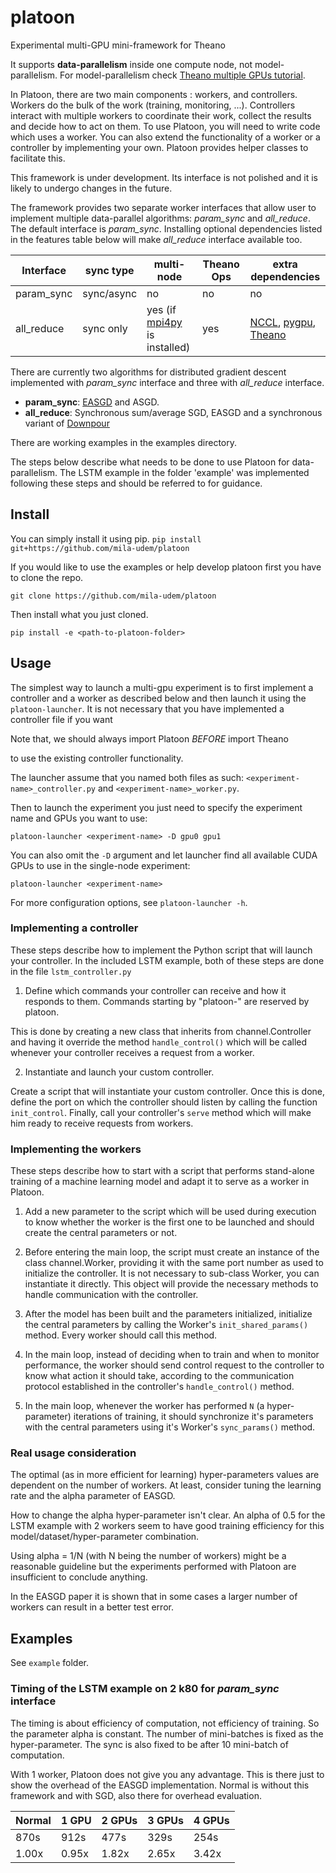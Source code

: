 # platoon
Experimental multi-GPU mini-framework for Theano

It supports **data-parallelism** inside one compute node, not
model-parallelism. For model-parallelism check [Theano multiple GPUs
tutorial](http://deeplearning.net/software/theano/tutorial/using_multi_gpu.html).

In Platoon, there are two main components : workers, and controllers.
Workers do the bulk of the work (training, monitoring, ...). Controllers
interact with multiple workers to coordinate their work, collect the results
and decide how to act on them. To use Platoon, you will need to write code which
uses a worker. You can also extend the functionality of a worker or a controller by
implementing your own. Platoon provides helper classes to
facilitate this.

This framework is under development. Its interface is not polished and it is
likely to undergo changes in the future.

The framework provides two separate worker interfaces that allow user to implement
multiple data-parallel algorithms: *param_sync* and *all_reduce*. The default interface
is *param_sync*. Installing optional dependencies listed in the features table below
will make *all_reduce* interface available too.

Interface | sync type | multi-node                  | Theano Ops | extra dependencies
----------|-----------|-----------------------------|------------|--------------------
param_sync| sync/async|  no                         | no         | no
all_reduce| sync only | yes (if [mpi4py](https://github.com/mpi4py/mpi4py) is installed)| yes        | [NCCL](https://github.com/NVIDIA/nccl), [pygpu](https://github.com/Theano/libgpuarray), [Theano](https://github.com/Theano/Theano)

There are currently two algorithms for distributed gradient descent implemented with
*param_sync* interface and three with *all_reduce* interface.

* **param_sync**: [EASGD](http://arxiv.org/abs/1412.6651) and ASGD.
* **all_reduce**: Synchronous sum/average SGD, EASGD and a synchronous variant of [Downpour](http://research.google.com/archive/large_deep_networks_nips2012.html)

There are working examples in the examples directory.

The steps below describe what needs to be done to use Platoon for
data-parallelism. The LSTM example in the folder 'example' was implemented
following these steps and should be referred to for guidance.


## Install
You can simply install it using pip.
`pip install git+https://github.com/mila-udem/platoon`


If you would like to use the examples or help develop platoon first you have to clone the repo.

`git clone https://github.com/mila-udem/platoon`

Then install what you just cloned.

`pip install -e <path-to-platoon-folder>`


## Usage
The simplest way to launch a multi-gpu experiment is to first implement a controller and a worker as described below and then launch it using the `platoon-launcher`. It is not necessary that you have implemented a controller file if you want

Note that, we should always import Platoon *BEFORE* import Theano

to use the existing controller functionality.

The launcher assume that you named both files as such: `<experiment-name>_controller.py` and `<experiment-name>_worker.py`.

Then to launch the experiment you just need to specify the experiment name and GPUs you want to use:

`platoon-launcher <experiment-name> -D gpu0 gpu1`

You can also omit the `-D` argument and let launcher find all available CUDA GPUs to use
in the single-node experiment:

`platoon-launcher <experiment-name>`

For more configuration options, see `platoon-launcher -h`.


### Implementing a controller
These steps describe how to implement the Python script that will launch
your controller. In the included LSTM example, both of these steps are done
in the file `lstm_controller.py`

1) Define which commands your controller can receive and how it responds to
them. Commands starting by "platoon-" are reserved by platoon.

This is done by creating a new class that inherits from channel.Controller
and having it override the method `handle_control()` which will be called
whenever your controller receives a request from a worker.

2) Instantiate and launch your custom controller.

Create a script that will instantiate your custom controller. Once this is
done, define the port on which the controller should listen by calling the
function `init_control`. Finally, call your controller's `serve` method which
will make him ready to receive requests from workers.

### Implementing the workers
These steps describe how to start with a script that performs stand-alone
training of a machine learning model and adapt it to serve as a worker in
Platoon.

1) Add a new parameter to the script which will be used during execution to
know whether the worker is the first one to be launched and should create the
central parameters or not.

2) Before entering the main loop, the script must create an instance of the
class channel.Worker, providing it with the same port number as used to
initialize the controller. It is not necessary to sub-class Worker, you can
instantiate it directly. This object will provide the necessary methods to
handle communication with the controller.

3) After the model has been built and the parameters initialized,
initialize the central parameters by calling the Worker's
`init_shared_params()` method. Every worker should call this method.

4) In the main loop, instead of deciding when to train and when to monitor
performance, the worker should send control request to the controller to know
what action it should take, according to the communication protocol
established in the controller's `handle_control()` method.

5) In the main loop, whenever the worker has performed `N` (a hyper-parameter)
iterations of training, it should synchronize it's parameters with the central
parameters using it's Worker's `sync_params()` method.


### Real usage consideration
The optimal (as in more efficient for learning) hyper-parameters values are
dependent on the number of workers. At least, consider tuning the
learning rate and the alpha parameter of EASGD.

How to change the alpha hyper-parameter isn't clear. An alpha of 0.5
for the LSTM example with 2 workers seem to have good training
efficiency for this model/dataset/hyper-parameter combination.

Using alpha = 1/N (with N being the number of workers) might be a
reasonable guideline but the experiments performed with Platoon are
insufficient to conclude anything.

In the EASGD paper it is shown that in some cases a larger number of
workers can result in a better test error.

## Examples
See `example` folder.

### Timing of the LSTM example on 2 k80 for *param_sync* interface
The timing is about efficiency of computation, not efficiency of
training.  So the parameter alpha is constant. The number of mini-batches
is fixed as the hyper-parameter. The sync is also fixed to be after 10
mini-batch of computation.

With 1 worker, Platoon does not give you any advantage. This is
there just to show the overhead of the EASGD implementation.  Normal
is without this framework and with SGD, also there for overhead evaluation.

Normal | 1 GPU | 2 GPUs | 3 GPUs | 4 GPUs
-------|-------|--------|--------|-------
  870s |  912s |  477s  |  329s  |  254s
 1.00x | 0.95x | 1.82x  | 2.65x  | 3.42x
